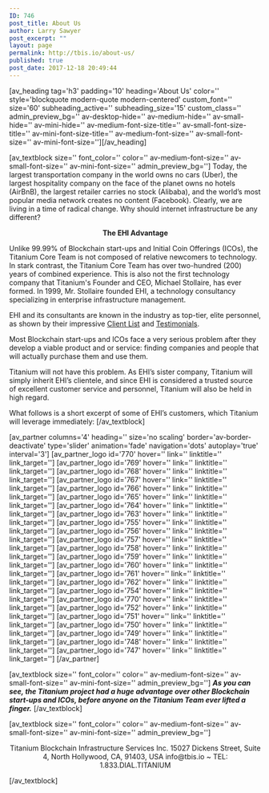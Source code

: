 ```yaml
---
ID: 746
post_title: About Us
author: Larry Sawyer
post_excerpt: ""
layout: page
permalink: http://tbis.io/about-us/
published: true
post_date: 2017-12-18 20:49:44
---
```

[av_heading tag='h3' padding='10' heading='About Us' color='' style='blockquote modern-quote modern-centered' custom_font='' size='60' subheading_active='' subheading_size='15' custom_class='' admin_preview_bg='' av-desktop-hide='' av-medium-hide='' av-small-hide='' av-mini-hide='' av-medium-font-size-title='' av-small-font-size-title='' av-mini-font-size-title='' av-medium-font-size='' av-small-font-size='' av-mini-font-size=''][/av_heading]

[av_textblock size='' font_color='' color='' av-medium-font-size='' av-small-font-size='' av-mini-font-size='' admin_preview_bg='']
Today, the largest transportation company in the world owns no cars (Uber), the largest hospitality company on the face of the planet owns no hotels (AirBnB), the largest retailer carries no stock (Alibaba), and the world’s most popular media network creates no content (Facebook). Clearly, we are living in a time of radical change. Why should internet infrastructure be any different?
<p style="text-align: center;"><strong>The EHI Advantage</strong></p>
Unlike 99.99% of Blockchain start-ups and Initial Coin Offerings (ICOs), the Titanium Core Team is not composed of relative newcomers to technology. In stark contrast, the Titanium Core Team has over two-hundred (200) years of combined experience. This is also not the first technology company that Titanium's Founder and CEO, Michael Stollaire, has ever formed. In 1999, Mr. Stollaire founded EHI, a technology consultancy specializing in enterprise infrastructure management.

EHI and its consultants are known in the industry as top-tier, elite personnel, as shown by their impressive <a href="http://www.ehiinsm.com/index.php/clients/">Client List</a> and <a href="https://tbis.io/wp-content/uploads/2017/11/Testimonials-2017.pdf">Testimonials</a>.

Most Blockchain start-ups and ICOs face a very serious problem after they develop a viable product and or service: finding companies and people that will actually purchase them and use them.

Titanium will not have this problem. As EHI’s sister company, Titanium will simply inherit EHI’s clientele, and since EHI is considered a trusted source of excellent customer service and personnel, Titanium will also be held in high regard.

What follows is a short excerpt of some of EHI’s customers, which Titanium will leverage immediately:
[/av_textblock]

[av_partner columns='4' heading='' size='no scaling' border='av-border-deactivate' type='slider' animation='fade' navigation='dots' autoplay='true' interval='3']
[av_partner_logo id='770' hover='' link='' linktitle='' link_target='']
[av_partner_logo id='769' hover='' link='' linktitle='' link_target='']
[av_partner_logo id='768' hover='' link='' linktitle='' link_target='']
[av_partner_logo id='767' hover='' link='' linktitle='' link_target='']
[av_partner_logo id='766' hover='' link='' linktitle='' link_target='']
[av_partner_logo id='765' hover='' link='' linktitle='' link_target='']
[av_partner_logo id='764' hover='' link='' linktitle='' link_target='']
[av_partner_logo id='763' hover='' link='' linktitle='' link_target='']
[av_partner_logo id='755' hover='' link='' linktitle='' link_target='']
[av_partner_logo id='756' hover='' link='' linktitle='' link_target='']
[av_partner_logo id='757' hover='' link='' linktitle='' link_target='']
[av_partner_logo id='758' hover='' link='' linktitle='' link_target='']
[av_partner_logo id='759' hover='' link='' linktitle='' link_target='']
[av_partner_logo id='760' hover='' link='' linktitle='' link_target='']
[av_partner_logo id='761' hover='' link='' linktitle='' link_target='']
[av_partner_logo id='762' hover='' link='' linktitle='' link_target='']
[av_partner_logo id='754' hover='' link='' linktitle='' link_target='']
[av_partner_logo id='770' hover='' link='' linktitle='' link_target='']
[av_partner_logo id='752' hover='' link='' linktitle='' link_target='']
[av_partner_logo id='751' hover='' link='' linktitle='' link_target='']
[av_partner_logo id='750' hover='' link='' linktitle='' link_target='']
[av_partner_logo id='749' hover='' link='' linktitle='' link_target='']
[av_partner_logo id='748' hover='' link='' linktitle='' link_target='']
[av_partner_logo id='747' hover='' link='' linktitle='' link_target='']
[/av_partner]

[av_textblock size='' font_color='' color='' av-medium-font-size='' av-small-font-size='' av-mini-font-size='' admin_preview_bg='']
<strong><em>As you can see, the Titanium project had a huge advantage over other Blockchain start-ups and ICOs, before anyone on the Titanium Team ever lifted a finger.</em></strong>
[/av_textblock]

[av_textblock size='' font_color='' color='' av-medium-font-size='' av-small-font-size='' av-mini-font-size='' admin_preview_bg='']
<p style="text-align: center;">Titanium Blockchain Infrastructure Services Inc.
15027 Dickens Street, Suite 4, North Hollywood, CA, 91403, USA
info@tbis.io ~ TEL: 1.833.DIAL.TITANIUM</p>
[/av_textblock]